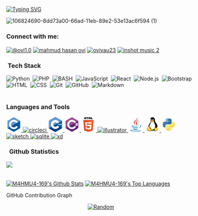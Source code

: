 [![Typing SVG](https://readme-typing-svg.herokuapp.com?font=Neuton&size=25&color=30FF40&background=000000&center=true&vCenter=true&width=360&height=60&lines=It's+a+NOOB+ALPHA-XD+;PLIS+𝐅𝐨𝐥𝐥𝐨𝐰+𝐌𝐲+𝐆𝐢𝐭𝐡𝐮𝐛+)](https://git.io/typing-svg)

![106824690-8dd73a00-66ad-11eb-89e2-53e13ac6f594 (1)](https://user-images.githubusercontent.com/79738922/150628863-e161ecb3-06fe-4656-be20-9122ed533309.gif)

<h3 align="left">Connect with me:</h3>
<p align="left">
<a href="https://twitter.com/@ovi1.0" target="blank"><img align="center" src="https://raw.githubusercontent.com/rahuldkjain/github-profile-readme-generator/master/src/images/icons/Social/twitter.svg" alt="@ovi1.0" height="30" width="40" /></a>
<a href="https://www.facebook.com/I.AM.MAHMUD.HASAN.OVI?mibextid=ZbWKwL" target="blank"><img align="center" src="https://raw.githubusercontent.com/rahuldkjain/github-profile-readme-generator/master/src/images/icons/Social/facebook.svg" alt="mahmud hasan ovi" height="30" width="40" /></a>
<a href="https://instagram.com/ovivau23" target="blank"><img align="center" src="https://raw.githubusercontent.com/rahuldkjain/github-profile-readme-generator/master/src/images/icons/Social/instagram.svg" alt="ovivau23" height="30" width="40" /></a>
<a href="https://www.youtube.com/c/inshot music 2" target="blank"><img align="center" src="https://raw.githubusercontent.com/rahuldkjain/github-profile-readme-generator/master/src/images/icons/Social/youtube.svg" alt="inshot music 2" height="30" width="40" /></a>
</p>

### &nbsp;Tech Stack

![Python](https://img.shields.io/badge/-Python-05122A?style=flat&logo=python)&nbsp;
![PHP](https://img.shields.io/badge/-Php-000000?style=flat&logo=php)&nbsp;
![BASH](https://img.shields.io/badge/-BASH-000000?style=flat&logo=shell)&nbsp;
![JavaScript](https://img.shields.io/badge/-JavaScript-05122A?style=flat&logo=javascript)&nbsp;
![React](https://img.shields.io/badge/-React-05122A?style=flat&logo=react)&nbsp;
![Node.js](https://img.shields.io/badge/-Node.js-05122A?style=flat&logo=node.js)&nbsp;
![Bootstrap](https://img.shields.io/badge/-Bootstrap-05122A?style=flat&logo=bootstrap&logoColor=563D7C)\
![HTML](https://img.shields.io/badge/-HTML-05122A?style=flat&logo=HTML5)&nbsp;
![CSS](https://img.shields.io/badge/-CSS-05122A?style=flat&logo=CSS3&logoColor=1572B6)&nbsp;
![Git](https://img.shields.io/badge/-Git-05122A?style=flat&logo=git)&nbsp;
![GitHub](https://img.shields.io/badge/-GitHub-05122A?style=flat&logo=github)&nbsp;
![Markdown](https://img.shields.io/badge/-Markdown-05122A?style=flat&logo=markdown)\
<br/>

<h3 align="left">Languages and Tools</h3>
<p align="left"> <a href="https://www.cprogramming.com/" target="_blank" rel="noreferrer"> <img src="https://raw.githubusercontent.com/devicons/devicon/master/icons/c/c-original.svg" alt="c" width="40" height="40"/> </a> <a href="https://circleci.com" target="_blank" rel="noreferrer"> <img src="https://www.vectorlogo.zone/logos/circleci/circleci-icon.svg" alt="circleci" width="40" height="40"/> </a> <a href="https://www.w3schools.com/cpp/" target="_blank" rel="noreferrer"> <img src="https://raw.githubusercontent.com/devicons/devicon/master/icons/cplusplus/cplusplus-original.svg" alt="cplusplus" width="40" height="40"/> </a> <a href="https://www.w3schools.com/cs/" target="_blank" rel="noreferrer"> <img src="https://raw.githubusercontent.com/devicons/devicon/master/icons/csharp/csharp-original.svg" alt="csharp" width="40" height="40"/> </a> <a href="https://www.w3.org/html/" target="_blank" rel="noreferrer"> <img src="https://raw.githubusercontent.com/devicons/devicon/master/icons/html5/html5-original-wordmark.svg" alt="html5" width="40" height="40"/> </a> <a href="https://www.adobe.com/in/products/illustrator.html" target="_blank" rel="noreferrer"> <img src="https://www.vectorlogo.zone/logos/adobe_illustrator/adobe_illustrator-icon.svg" alt="illustrator" width="40" height="40"/> </a> <a href="https://www.java.com" target="_blank" rel="noreferrer"> <img src="https://raw.githubusercontent.com/devicons/devicon/master/icons/java/java-original.svg" alt="java" width="40" height="40"/> </a> <a href="https://www.linux.org/" target="_blank" rel="noreferrer"> <img src="https://raw.githubusercontent.com/devicons/devicon/master/icons/linux/linux-original.svg" alt="linux" width="40" height="40"/> </a> <a href="https://www.python.org" target="_blank" rel="noreferrer"> <img src="https://raw.githubusercontent.com/devicons/devicon/master/icons/python/python-original.svg" alt="python" width="40" height="40"/> </a> <a href="https://www.sketch.com/" target="_blank" rel="noreferrer"> <img src="https://www.vectorlogo.zone/logos/sketchapp/sketchapp-icon.svg" alt="sketch" width="40" height="40"/> </a> <a href="https://www.sqlite.org/" target="_blank" rel="noreferrer"> <img src="https://www.vectorlogo.zone/logos/sqlite/sqlite-icon.svg" alt="sqlite" width="40" height="40"/> </a> <a href="https://www.adobe.com/products/xd.html" target="_blank" rel="noreferrer"> <img src="https://cdn.worldvectorlogo.com/logos/adobe-xd.svg" alt="xd" width="40" height="40"/> </a> </p>

### &nbsp; Github Statistics </i></b></h3>
<a href="https://github.com/M4HMU4-169"><img width=550 src="https://github-profile-trophy.vercel.app/?username=MR-OV1&theme=dracula&no-frame=true&title=Followers,Stars,Commit,Repository,Issues"/></a>

<br/>
<a href="https://github.com/M4HMU4-169/github-readme-stats"><img alt="M4HMU4-169's Github Stats" src="https://github-readme-stats.vercel.app/api?username=M4HMU4-169&show_icons=true&count_private=true&theme=react&hide_border=true&bg_color=0D1117" /></a>
        <a href="https://github.com/M4HMU4-169/github-readme-stats"><img alt="M4HMU4-169's Top Languages" src="https://github-readme-stats.vercel.app/api/top-langs/?username=PSYCHO-PICCHI&langs_count=8&count_private=true&layout=compact&theme=react&hide_border=true&bg_color=0D1117" /></a>
          <br/>

GitHub Contribution Graph
</p>
<p align="center"> 
<a href="https://github.com/MR-OV1/Random"><img title="Random" src="https://github-readme-stats.vercel.app/api/pin/?username=MR-OV1&repo=Random&theme=vision-friendly-dark"></a>
